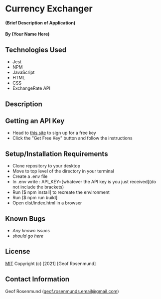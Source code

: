 # Currency Exchanger

#### (Brief Description of Application)

#### By (Your Name Here)

## Technologies Used

* Jest
* NPM
* JavaScript
* HTML
* CSS
* ExchangeRate API

## Description

## Getting an API Key

* Head to [this site](https://www.exchangerate-api.com/) to sign up for a free key
* Click the "Get Free Key" button and follow the instructions

## Setup/Installation Requirements

* Clone repository to your desktop
* Move to top level of the directory in your terminal
* Create a .env file
* In .env write : API_KEY=[whatever the API key is you just received](do not include the brackets)
* Run [$ npm install] to recreate the environment
* Run [$ npm run build]
* Open dist/index.html in a browser

## Known Bugs

* _Any known issues_
* _should go here_

## License
[MIT](https://opensource.org/licenses/MIT)
Copyright (c) [2021] [Geof Rosenmund]

## Contact Information
Geof Rosenmund (geof.rosenmunds.email@gmail.com)